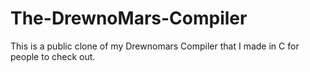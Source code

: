# The-DrewnoMars-Compiler
This is a public clone of my Drewnomars Compiler that I made in C for people to check out.
